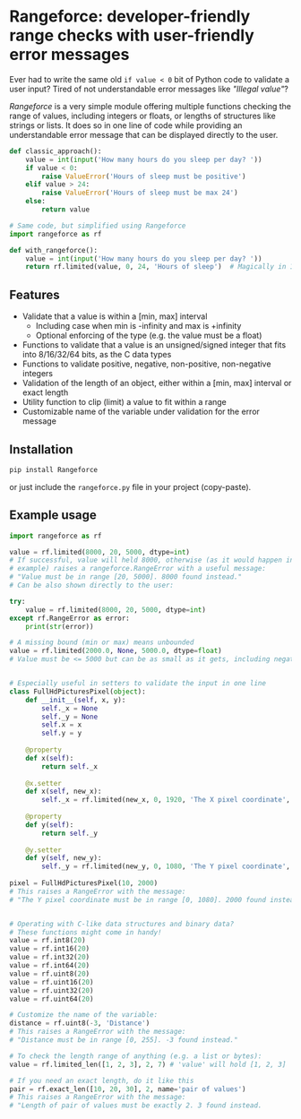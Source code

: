 Rangeforce: developer-friendly range checks with user-friendly error messages
===============================================================================


Ever had to write the same old `if value < 0` bit of Python code to validate
a user input? Tired of not understandable error messages like 
_"Illegal value"_?
 
_Rangeforce_ is a very simple module offering multiple functions checking
the range of values, including integers or floats, or lengths of structures 
like strings or lists. It does so in one line of code while providing an 
understandable error message that can be displayed directly to the user.

```python
def classic_approach():
    value = int(input('How many hours do you sleep per day? '))
    if value < 0:
        raise ValueError('Hours of sleep must be positive')
    elif value > 24:
        raise ValueError('Hours of sleep must be max 24')
    else:
        return value

# Same code, but simplified using Rangeforce
import rangeforce as rf

def with_rangeforce():
    value = int(input('How many hours do you sleep per day? '))
    return rf.limited(value, 0, 24, 'Hours of sleep')  # Magically in 1 line
```


Features
----------------------------------------

- Validate that a value is within a [min, max] interval
  - Including case when min is -infinity and max is +infinity
  - Optional enforcing of the type (e.g. the value must be a float)
- Functions to validate that a value is an unsigned/signed integer
  that fits into 8/16/32/64 bits, as the C data types
- Functions to validate positive, negative, non-positive, non-negative integers
- Validation of the length of an object, either within a [min, max] interval
  or exact length
- Utility function to clip (limit) a value to fit within a range 
- Customizable name of the variable under validation for the error message 



Installation
----------------------------------------

```bash
pip install Rangeforce
```

or just include the `rangeforce.py` file in your project (copy-paste).



Example usage
----------------------------------------

```python
import rangeforce as rf

value = rf.limited(8000, 20, 5000, dtype=int)
# If successful, value will held 8000, otherwise (as it would happen in this
# example) raises a rangeforce.RangeError with a useful message:
# "Value must be in range [20, 5000]. 8000 found instead."
# Can be also shown directly to the user:

try:
    value = rf.limited(8000, 20, 5000, dtype=int)
except rf.RangeError as error:
    print(str(error))

# A missing bound (min or max) means unbounded
value = rf.limited(2000.0, None, 5000.0, dtype=float)
# Value must be <= 5000 but can be as small as it gets, including negative


# Especially useful in setters to validate the input in one line
class FullHdPicturesPixel(object):
    def __init__(self, x, y):
        self._x = None
        self._y = None
        self.x = x
        self.y = y
    
    @property
    def x(self):
        return self._x
    
    @x.setter
    def x(self, new_x):
        self._x = rf.limited(new_x, 0, 1920, 'The X pixel coordinate', int)
    
    @property
    def y(self):
        return self._y
    
    @y.setter
    def y(self, new_y):
        self._y = rf.limited(new_y, 0, 1080, 'The Y pixel coordinate', int)
        
pixel = FullHdPicturesPixel(10, 2000)
# This raises a RangeError with the message:
# "The Y pixel coordinate must be in range [0, 1080]. 2000 found instead."


# Operating with C-like data structures and binary data?
# These functions might come in handy!
value = rf.int8(20) 
value = rf.int16(20) 
value = rf.int32(20) 
value = rf.int64(20)
value = rf.uint8(20) 
value = rf.uint16(20) 
value = rf.uint32(20) 
value = rf.uint64(20)

# Customize the name of the variable:
distance = rf.uint8(-3, 'Distance')
# This raises a RangeError with the message:
# "Distance must be in range [0, 255]. -3 found instead."

# To check the length range of anything (e.g. a list or bytes):
value = rf.limited_len([1, 2, 3], 2, 7) # 'value' will hold [1, 2, 3]

# If you need an exact length, do it like this
pair = rf.exact_len([10, 20, 30], 2, name='pair of values')
# This raises a RangeError with the message:
# "Length of pair of values must be exactly 2. 3 found instead.
```
